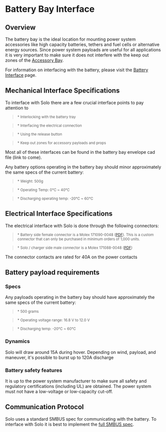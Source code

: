 # Battery Bay Interface

## Overview

The battery bay is the ideal location for mounting power system accessories like high capacity batteries, tethers and fuel cells or alternative energy sources. Since power system payloads are useful for all applications it is very important to make sure it does not interfere with the keep out zones of the [Accessory Bay](http://dev.3dr.com/hardware-accessorybay.html).

For information on interfacing with the battery, please visit the [Battery Interface](hardware-battery.md) page.

## Mechanical Interface Specifications

To interface with Solo there are a few crucial interface points to pay attention to

> <sub>* Interlocking with the battery tray

> <sub>* Interfacing the electrical connection

> <sub>* Using the release button

> <sub>* Keep out zones for accessory payloads and props

Most all of these interfaces can be found in the battery bay envelope cad file (link to come).

Any battery options operating in the battery bay should minor approximately the same specs of the current battery:

> <sub>* Weight: 500g

> <sub>* Operating Temp: 0℃ ~ 40℃

> <sub>* Discharging operating temp: -20℃ ~ 60℃

## Electrical Interface Specifications

The electrical interface with Solo is done through the following connectors:

> <sub>* Battery side female connector is a Molex 171090-0048 ([PDF](https://drive.google.com/open?id=0B9l93ZUM5ooxMU0xM3h5MzNsMjVBV3NjYU9DSEdyZE5FQWhR)). This is a custom connector that can only be purchased in minimum orders of 1,000 units.

> <sub>* Solo / charger side male connector is a Molex 171088-0048 ([PDF](https://drive.google.com/open?id=0B9l93ZUM5ooxblFVOVhuY2JwMExjd3FnYjgzZmNsNy1ialAw))

The connector contacts are rated for 40A on the power contacts

## Battery payload requirements

### Specs

Any payloads operating in the battery bay should have approximately the same specs of the current battery:

> <sub>* 500 grams

> <sub>* Operating voltage range: 16.8 V to 12.0 V

> <sub>* Discharging temp: -20℃ ~ 60℃

### Dynamics

Solo will draw around 15A during hover. Depending on wind, payload, and maneuver, it's possible to burst up to 120A discharge

### Battery safety features

It is up to the power system manufacturer to make sure all safety and regulatory certifications (including UL) are obtained. The power system must not have a low-voltage or low-capacity cut-off.

## Communication Protocol

Solo uses a standard SMBUS spec for communicating with the battery. To interface with Solo it is best to implement the [full SMBUS spec](https://drive.google.com/open?id=0B9l93ZUM5ooxXzZWT3FMdktaNjNGWDV6M0tQUDhwWWgtNEFB).

